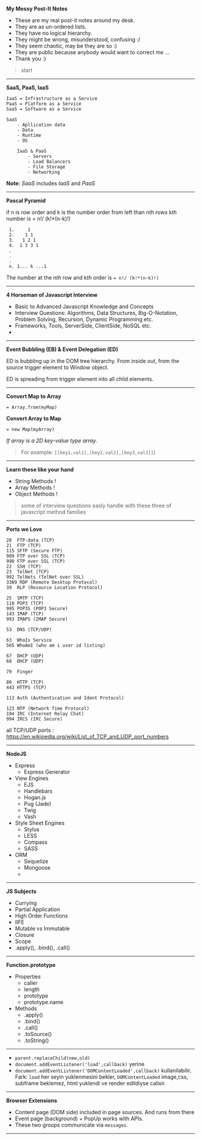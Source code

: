 **My Messy Post-It Notes**

- These are my real post-it notes around my desk. 
- They are as un-ordered lists.
- They have no logical hierarchy.
- They might be wrong, misunderstood, confusing :/
- They seem chaotic, may be they are so :) 
- They are public because anybody would want to correct me …
- Thank you :)

> start

---
**SaaS, PaaS, IaaS**

    IaaS = Infrastructure as a Service
    PaaS = Platform as a Service
    SaaS = Software as a Service
    
    SaaS
        - Apllication data
        - Data
        - Runtime
        - OS
        
        IaaS & PaaS
            - Servers
            - Load Balancers
            - File Storage
            - Networking
**Note:** _SaaS_ includes _IaaS_ and _PaaS_

---

**Pascal Pyramid**

if n is row order and k is the number order from left than n*th* rows k*th* number is = n!/ (k!*(n-k)!)

     1.     1
     2.    1 1
     3.   1 2 1
     4.  1 3 3 1
     .
     .
     .
     n. 1... k ...1
The number at the n*th* row and k*th* order is ``= n!/ (k!*(n-k)!)``

---

**4 Horseman of Javascript Interview**

- Basic to Advanced Javascript Knowledge and Concepts
- Interview Questions: Algorithms, Data Structures, Big-O-Notation, Problem Solving, Recursion, Dynamic Programming etc.
- Frameworks, Tools, ServerSide, ClientSide, NoSQL etc.
- 


---
**Event Bubbling (EB) & Event Delegation (ED)** 

ED is bubbling up in the DOM tree hierarchy. From inside out, from the source trigger element to Window object.

ED is spreading from trigger element into all child elements.

---
**Convert Map to Array**

``= Array.from(myMap)``

 
**Convert Array to Map**

``= new Map(myArray) `` 

_If array is a 2D key-value type array._

> For example: ``[[key1,val1],[key2,val2],[key3,val3]]``)
    
---
**Learn these like your hand**
- String Methods !
- Array Methods !
- Object Methods !
> some  of interview questions easly handle with these three of javascript method families

---

**Ports we Love**

    20  FTP-data (TCP)
    21  FTP (TCP)
    115 SFTP (Secure FTP)
    989 FTP over SSL (TCP)
    990 FTP over SSL (TCP)
    22  SSH (TCP)
    23  TelNet (TCP)
    992 TelNets (TelNet over SSL)
    3389 RDP (Remote Desktop Protocol)
    39  RLP (Resource Location Protocol)
    
    25  SMTP (TCP)
    110 POP3 (TCP)
    995 POP3S (POP3 Secure)
    143 IMAP (TCP)
    993 IMAPS (IMAP Secure)
    
    53  DNS (TCP/UDP)
    
    63  WhoIs Service
    565 WhoAmI (who am i user id listing)
    
    67  DHCP (UDP) 
    68  DHCP (UDP)   
    
    79  Finger
    
    80  HTTP (TCP)
    443 HTTPS (TCP)
    
    113 Auth (Authentication and Ident Protocol)
    
    123 NTP (Network Time Protocol)
    194 IRC (Internet Relay Chat)
    994 IRCS (IRC Secure)
    
    
     
all TCP/UDP ports : https://en.wikipedia.org/wiki/List_of_TCP_and_UDP_port_numbers

---
**NodeJS**
- Express
    - Express Generator
- View Engines
    - EJS
    - Handlebars
    - Hogan.js
    - Pug (Jade)
    - Twig
    - Vash
- Style Sheet Engines
    - Stylus
    - LESS
    - Compass
    - SASS
- ORM
    - Sequelize
    - Mongoose
    -      
---
**JS Subjects**
- Currying
- Partial Application
- High Order Functions
- IIFE
- Mutable vs Immutable
- Closure
- Scope
- .apply(), .bind(), .call()

---
**Function.prototype**

- Properties
    - caller
    - length
    - prototype
    - prototype.name
- Methods
    - .apply()
    - .bind()
    - .call()
    - .toSource()
    - .toString()    

---
- ``parent.replaceChild(new,old)``
- ``document.addEventListener('load',callback)`` yerine
- ``document.addEventListener('DOMContentLoaded',callback)`` kullanilabilir. Fark: ``load`` her seyin yuklenmesini bekler, ``DOMContentLoaded`` image,css, subframe beklemez, html yuklendi ve render edildiyse calisir.

---
**Browser Extensions**
- Content page (DOM side) included in page sources. And runs from there
- Event page (background) + PopUp works with APIs.
- These two groups communicate via ``messages``.
---










